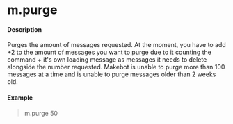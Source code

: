 # m.purge

#### Description

Purges the amount of messages requested. At the moment, you have to add +2 to the amount of messages you want to purge due to it counting the command + it's own loading message as messages it needs to delete alongside the number requested. Makebot is unable to purge more than 100 messages at a time and is unable to purge messages older than 2 weeks old.

#### Example

> m.purge 50
